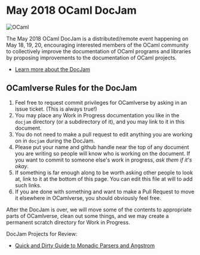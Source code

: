 # May 2018 OCaml DocJam

![OCaml](https://ocaml.org/img/colour-transparent-icon.svg)

The May 2018 OCaml DocJam is a distributed/remote event happening on
May 18, 19, 20, encouraging interested members of the OCaml community
to collectively improve the documentation of OCaml programs and
libraries by proposing improvements to the documentation of OCaml
projects.

* [Learn more about the DocJam](http://gallium.inria.fr/~scherer/events/ocaml-docjam-may-2018/announce.html)

## OCamlverse Rules for the DocJam

1. Feel free to request commit privileges for OCamlverse by asking in an
   issue ticket. (This is always true!)
2. You may place any Work in Progress documentation you like in the
   `docjam` directory (or a subdirectory of it), and you may link to it
   in this document.
3. You do not need to make a pull request to edit anything you are
   working on in `docjam` during the DocJam.
4. Please put your name and github handle near the top of any document
   you are writing so people will know who is working on the
   document. If you want to commit to someone else's work in progress,
   _ask them if it's okay_.
5. If something is far enough along to be worth asking other people to
   look at, link to it at the bottom of this page. You can edit this
   file at will to add such links.
6. If you are done with something and want to make a Pull Request to
   move it elsewhere in OCamlverse, you should obviously feel free.

After the DocJam is over, we will move some of the contents to
appropriate parts of OCamlverse, clean out some things, and we may
create a permanent scratch directory for Work in Progress.

DocJam Projects for Review:

* [Quick and Dirty Guide to Monadic Parsers and Angstrom](monadic-parsers-angstrom.md)
